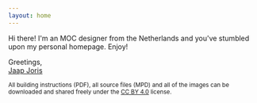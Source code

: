```yaml
---
layout: home
---
```


Hi there! I'm an MOC designer from the Netherlands and you've stumbled
upon my personal homepage. Enjoy!

Greetings,  
[Jaap Joris](https://jaapjoris.nl/)

<small>All building instructions (PDF), all source files (MPD) and all
of the images can be downloaded and shared freely under the
[CC BY 4.0](https://creativecommons.org/licenses/by/4.0/)
license.</small>